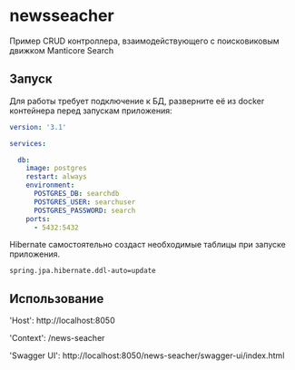 # newsseacher

Пример CRUD контроллера, взаимодействующего с поисковиковым движком Manticore Search

## Запуск

Для работы требует подключение к БД, разверните её из docker контейнера перед запускам приложения:

```yaml
version: '3.1'

services:

  db:
    image: postgres
    restart: always
    environment:
      POSTGRES_DB: searchdb
      POSTGRES_USER: searchuser
      POSTGRES_PASSWORD: search
    ports:
      - 5432:5432
```

Hibernate самостоятельно создаст необходимые таблицы при запуске приложения.

```properties
spring.jpa.hibernate.ddl-auto=update
```

## Использование

'Host': http://localhost:8050

'Context': /news-seacher

'Swagger UI': http://localhost:8050/news-seacher/swagger-ui/index.html
